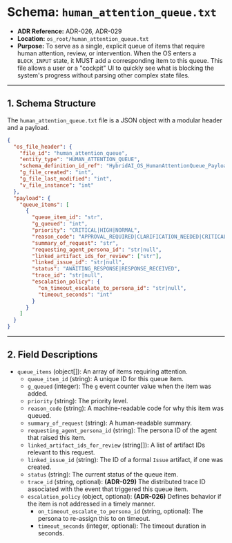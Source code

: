 # Schema: `human_attention_queue.txt`

*   **ADR Reference:** ADR-026, ADR-029
*   **Location:** `os_root/human_attention_queue.txt`
*   **Purpose:** To serve as a single, explicit queue of items that require human attention, review, or intervention. When the OS enters a `BLOCK_INPUT` state, it MUST add a corresponding item to this queue. This file allows a user or a "cockpit" UI to quickly see what is blocking the system's progress without parsing other complex state files.

---

## 1. Schema Structure

The `human_attention_queue.txt` file is a JSON object with a modular header and a payload.

```json
{
  "os_file_header": {
    "file_id": "human_attention_queue",
    "entity_type": "HUMAN_ATTENTION_QUEUE",
    "schema_definition_id_ref": "HybridAI_OS_HumanAttentionQueue_Payload_v1.0",
    "g_file_created": "int",
    "g_file_last_modified": "int",
    "v_file_instance": "int"
  },
  "payload": {
    "queue_items": [
      {
        "queue_item_id": "str",
        "g_queued": "int",
        "priority": "CRITICAL|HIGH|NORMAL",
        "reason_code": "APPROVAL_REQUIRED|CLARIFICATION_NEEDED|CRITICAL_FAILURE_HALT|USER_OVERRIDE_REQUESTED|AGENT_ESCALATION",
        "summary_of_request": "str",
        "requesting_agent_persona_id": "str|null",
        "linked_artifact_ids_for_review": ["str"],
        "linked_issue_id": "str|null",
        "status": "AWAITING_RESPONSE|RESPONSE_RECEIVED",
        "trace_id": "str|null",
        "escalation_policy": {
          "on_timeout_escalate_to_persona_id": "str|null",
          "timeout_seconds": "int"
        }
      }
    ]
  }
}
```

---

## 2. Field Descriptions

- `queue_items` (object[]): An array of items requiring attention.
  - `queue_item_id` (string): A unique ID for this queue item.
  - `g_queued` (integer): The `g` event counter value when the item was added.
  - `priority` (string): The priority level.
  - `reason_code` (string): A machine-readable code for why this item was queued.
  - `summary_of_request` (string): A human-readable summary.
  - `requesting_agent_persona_id` (string): The persona ID of the agent that raised this item.
  - `linked_artifact_ids_for_review` (string[]): A list of artifact IDs relevant to this request.
  - `linked_issue_id` (string): The ID of a formal `Issue` artifact, if one was created.
  - `status` (string): The current status of the queue item.
  - `trace_id` (string, optional): **(ADR-029)** The distributed trace ID associated with the event that triggered this queue item.
  - `escalation_policy` (object, optional): **(ADR-026)** Defines behavior if the item is not addressed in a timely manner.
    - `on_timeout_escalate_to_persona_id` (string, optional): The persona to re-assign this to on timeout.
    - `timeout_seconds` (integer, optional): The timeout duration in seconds.
